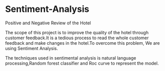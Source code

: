 # Sentiment-Analysis
Positive and Negative Review of the Hotel

The scope of this project is to improve the quality of the hotel through customer feedback.It is a tedious process to read the whole customer feedback and make changes in the hotel.To overcome this problem, We are using Sentiment Analysis.

The techniques used in sentimental analysis is natural language processing,Random forest classifier and Roc curve to represent the model.
